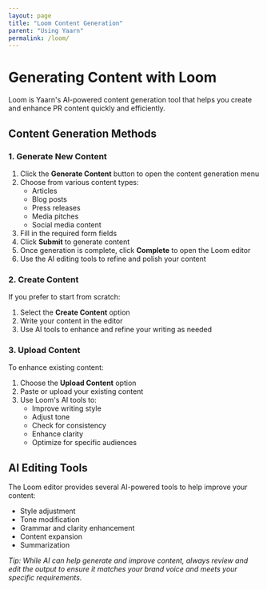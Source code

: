 ```yaml
---
layout: page
title: "Loom Content Generation"
parent: "Using Yaarn"
permalink: /loom/
---
```


# Generating Content with Loom

Loom is Yaarn's AI-powered content generation tool that helps you create and enhance PR content quickly and efficiently.

## Content Generation Methods

### 1. Generate New Content

1. Click the **Generate Content** button to open the content generation menu
2. Choose from various content types:
   - Articles
   - Blog posts
   - Press releases
   - Media pitches
   - Social media content
3. Fill in the required form fields
4. Click **Submit** to generate content
5. Once generation is complete, click **Complete** to open the Loom editor
6. Use the AI editing tools to refine and polish your content

### 2. Create Content

If you prefer to start from scratch:

1. Select the **Create Content** option
2. Write your content in the editor
3. Use AI tools to enhance and refine your writing as needed

### 3. Upload Content

To enhance existing content:

1. Choose the **Upload Content** option
2. Paste or upload your existing content
3. Use Loom's AI tools to:
   - Improve writing style
   - Adjust tone
   - Check for consistency
   - Enhance clarity
   - Optimize for specific audiences

## AI Editing Tools

The Loom editor provides several AI-powered tools to help improve your content:

- Style adjustment
- Tone modification
- Grammar and clarity enhancement
- Content expansion
- Summarization

_Tip: While AI can help generate and improve content, always review and edit the output to ensure it matches your brand voice and meets your specific requirements._
